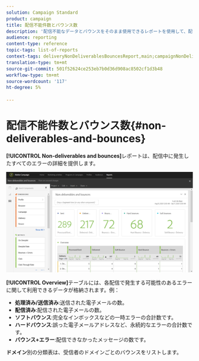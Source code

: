 ```yaml
---
solution: Campaign Standard
product: campaign
title: 配信不能件数とバウンス数
description: '配信不能なデータとバウンスをそのまま使用できるレポートを使用して、配信に発生した可能性のあるエラーについて学びます。 '
audience: reporting
content-type: reference
topic-tags: list-of-reports
context-tags: deliveryNonDeliverablesBouncesReport,main;campaignNonDeliverablesBouncesReport,main;programNonDeliverablesBouncesReport,main
translation-type: tm+mt
source-git-commit: 501f52624ce253eb7b0d36d908ac8502cf1d3b48
workflow-type: tm+mt
source-wordcount: '117'
ht-degree: 5%

---
```



# 配信不能件数とバウンス数{#non-deliverables-and-bounces}

**[!UICONTROL Non-deliverables and bounces]**&#x200B;レポートは、配信中に発生したすべてのエラーの詳細を提供します。

![](assets/delivery_reports_7.png)

**[!UICONTROL Overview]**&#x200B;テーブルには、各配信で発生する可能性のあるエラーに関して利用できるデータが格納されます。例：

* **処理済み/送信済み**:送信された電子メールの数。
* **配信済み**:配信された電子メールの数。
* **ソフトバウンス**:完全なインボックスなどの一時エラーの合計数です。
* **ハードバウンス**:誤った電子メールアドレスなど、永続的なエラーの合計数です。
* **バウンス+エラー**:配信できなかったメッセージの数です。

**ドメイン**&#x200B;別の分類表は、受信者のドメインごとのバウンスをリストします。
